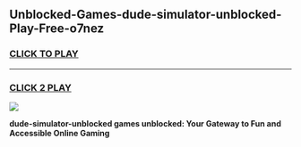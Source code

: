 
## Unblocked-Games-dude-simulator-unblocked-Play-Free-o7nez
<h3>
<a href="https://premium76.site?title=dude-simulator-unblocked&ref=21A">CLICK TO PLAY</a></h3>
<hr>

<h3>
<a href="https://premium76.site?title=dude-simulator-unblocked&ref=21A">CLICK 2 PLAY</a>
  
</h3>

<a href="https://premium76.site?title=dude-simulator-unblocked&ref=21A"><img src="https://clearcache.store/games.png"></a>


**dude-simulator-unblocked games unblocked: Your Gateway to Fun and Accessible Online Gaming**

